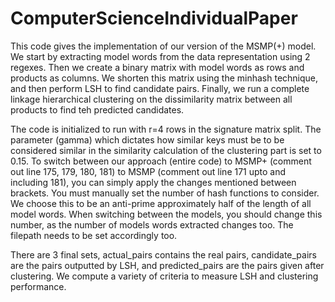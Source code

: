 # ComputerScienceIndividualPaper


This code gives the implementation of our version of the MSMP(+) model. We start by extracting model words from the data representation using 2 regexes. Then we create a binary matrix with model words as rows and products as columns. We shorten this matrix using the minhash technique, and then perform LSH to find candidate pairs. Finally, we run a complete linkage hierarchical clustering on the dissimilarity matrix between all products to find teh predicted candidates.

The code is initialized to run with r=4 rows in the signature matrix split. The parameter (gamma) which dictates how similar keys must be to be considered similar in the similarity calculation of the clustering part is set to 0.15. To switch between our approach (entire code) to MSMP+ (comment out line 175, 179, 180, 181) to MSMP (comment out line 171 upto and including 181), you can simply apply the changes mentioned between brackets. You must manually set the number of hash functions to consider. We choose this to be an anti-prime approximately half of the length of all model words. When switching between the models, you should change this number, as the number of models words extracted changes too. The filepath needs to be set accordingly too.

There are 3 final sets, actual_pairs contains the real pairs, candidate_pairs are the pairs outputted by LSH, and predicted_pairs are the pairs given after clustering. We compute a variety of criteria to measure LSH and clustering performance.
